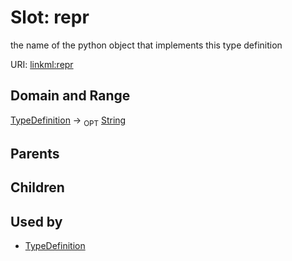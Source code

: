 
# Slot: repr


the name of the python object that implements this type definition

URI: [linkml:repr](https://w3id.org/linkml/repr)


## Domain and Range

[TypeDefinition](TypeDefinition.md) ->  <sub>OPT</sub>
 [String](String.md)

## Parents


## Children


## Used by

 * [TypeDefinition](TypeDefinition.md)
